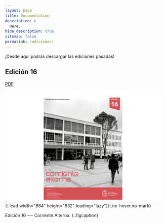 ```yaml
---
layout: page
title: Documentation
description: >
  Here.
hide_description: true
sitemap: false
permalink: /ediciones/
---
```


¡Desde aquí podrás descargar las ediciones pasadas!

## Edición 16

[PDF](/assets/pdf/corriente_alterna_16.pdf)

![](/assets/img/CA/corriente_alterna_16.png){:.lead width="884" height="632" loading="lazy"}{:.no-hover.no-mark}

Edición 16 --- Corriente Alterna.
{:.figcaption}
